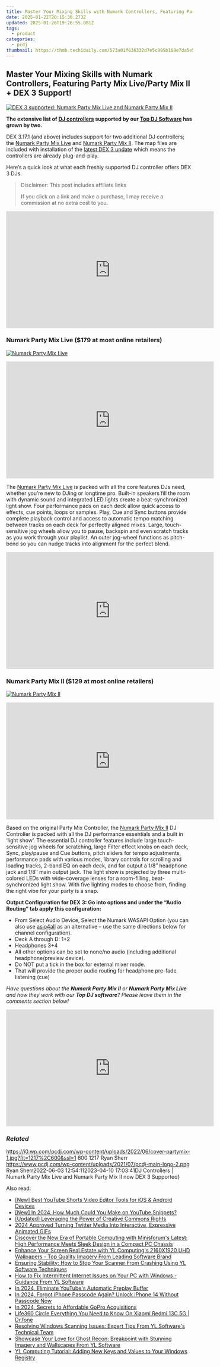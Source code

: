 ```yaml
---
title: Master Your Mixing Skills with Numark Controllers, Featuring Party Mix Live/Party Mix II + DEX 3 Support!
date: 2025-01-22T20:15:30.273Z
updated: 2025-01-26T19:26:55.081Z
tags:
  - product
categories:
  - pcdj
thumbnail: https://thmb.techidaily.com/573a01f636332d7e5c995b169e7da5e56cb9c949cb98537f68160223a0f7de27.jpg
---
```


## Master Your Mixing Skills with Numark Controllers, Featuring Party Mix Live/Party Mix II + DEX 3 Support!

[![DEX 3 supported: Numark Party Mix Live and Numark Party Mix II](https://i0.wp.com/pcdj.com/wp-content/uploads/2022/06/cover-partymix-1.jpg?resize=845%2C321&ssl=1)](https://i0.wp.com/pcdj.com/wp-content/uploads/2022/06/cover-partymix-1.jpg?fit=1030%2C508&ssl=1 "DEX 3 supported: Numark Party Mix Live and Numark Party Mix II")

**The extensive list of [DJ controllers](https://tools.techidaily.com/pcdj/products/) supported by our [Top DJ Software](https://tools.techidaily.com/pcdj/products/) has grown by two.** 

DEX 3.17.1 (and above) includes support for two additional DJ controllers; the [Numark Party Mix Live](https://www.numark.com/product/party-mix-live) and [Numark Party Mix II](https://www.numark.com/product/party-mix-ii). The map files are included with installation of the [latest DEX 3 update](https://tools.techidaily.com/pcdj/products/) which means the controllers are already plug-and-play.

Here’s a quick look at what each freshly supported DJ controller offers DEX 3 DJs.

>  Disclaimer: This post includes affiliate links
>
>  If you click on a link and make a purchase, I may receive a commission at no extra cost to you.
>

<!-- affiliate ads begin -->
<iframe width="560" height="315" src="https://www.youtube.com/embed/fqBKCGAKHmA?si=OkoaI17nE5qNqTHj" title="YouTube video player" frameborder="0" allow="accelerometer; autoplay; clipboard-write; encrypted-media; gyroscope; picture-in-picture; web-share" referrerpolicy="strict-origin-when-cross-origin" allowfullscreen></iframe>
<!-- affiliate ads end -->

### Numark Party Mix Live ($179 at most online retailers)

[![Numark Party Mix Live](https://i2.wp.com/pcdj.com/wp-content/uploads/2022/06/Numark_PartyMixLive_angle_web.png?fit=300%2C188&ssl=1 "Numark Party Mix Live")](https://i2.wp.com/pcdj.com/wp-content/uploads/2022/06/Numark%5FPartyMixLive%5Fangle%5Fweb.png?fit=1030%2C644&ssl=1)

<!-- affiliate ads begin -->
<iframe width="560" height="315" src="https://www.youtube.com/embed/l4R7_qNIQvY?si=2zJOPfEcm6_3udzn" title="YouTube video player" frameborder="0" allow="accelerometer; autoplay; clipboard-write; encrypted-media; gyroscope; picture-in-picture; web-share" referrerpolicy="strict-origin-when-cross-origin" allowfullscreen></iframe>
<!-- affiliate ads end -->

The [Numark Party Mix Live](https://www.numark.com/product/party-mix-live) is packed with all the core features DJs need, whether you’re new to DJing or longtime pro. Built-in speakers fill the room with dynamic sound and integrated LED lights create a beat-synchronized light show. Four performance pads on each deck allow quick access to effects, cue points, loops or samples. Play, Cue and Sync buttons provide complete playback control and access to automatic tempo matching between tracks on each deck for perfectly aligned mixes. Large, touch-sensitive jog wheels allow you to pause, backspin and even scratch tracks as you work through your playlist. An outer jog-wheel functions as pitch-bend so you can nudge tracks into alignment for the perfect blend.

<!-- affiliate ads begin -->
<iframe width="560" height="315" src="https://www.youtube.com/embed/8U3ooyFiAB4?si=yXPQrDhMBEJwN2EZ" title="YouTube video player" frameborder="0" allow="accelerometer; autoplay; clipboard-write; encrypted-media; gyroscope; picture-in-picture; web-share" referrerpolicy="strict-origin-when-cross-origin" allowfullscreen></iframe>
<!-- affiliate ads end -->

### Numark Party Mix II ($129 at most online retailers)

[![](https://i1.wp.com/pcdj.com/wp-content/uploads/2022/06/Numark_PartyMixMKII_angle_web.png?fit=300%2C188&ssl=1 "Numark Party Mix II")](https://i1.wp.com/pcdj.com/wp-content/uploads/2022/06/Numark%5FPartyMixMKII%5Fangle%5Fweb.png?fit=1030%2C644&ssl=1)

<!-- affiliate ads begin -->
<iframe width="560" height="315" src="https://www.youtube.com/embed/Hpne0zPsZwU?si=yN5QDsG_WLb_Y3u-" title="YouTube video player" frameborder="0" allow="accelerometer; autoplay; clipboard-write; encrypted-media; gyroscope; picture-in-picture; web-share" referrerpolicy="strict-origin-when-cross-origin" allowfullscreen></iframe>
<!-- affiliate ads end -->

Based on the original Party Mix Controller, the [Numark Party Mix II](https://www.numark.com/product/party-mix-ii) DJ Controller is packed with all the DJ performance essentials and a built in ‘light show’. The essential DJ controller features include large touch-sensitive jog wheels for scratching, large Filter effect knobs on each deck, Sync, play/pause and Cue buttons, pitch sliders for tempo adjustments, performance pads with various modes, library controls for scrolling and loading tracks, 2-band EQ on each deck, and for output a 1/8″ headphone jack and 1/8″ main output jack. The light show is projected by three multi-colored LEDs with wide-coverage lenses for a room-filling, beat-synchronized light show. With five lighting modes to choose from, finding the right vibe for your party is a snap.

**Output Configuration for DEX 3: Go into options and under the “Audio Routing” tab apply this configuration:**

* From Select Audio Device, Select the Numark WASAPI Option (you can also use [asio4all](https://www.asio4all.org/) as an alternative – use the same directions below for channel configuration).
* Deck A through D: 1+2
* Headphones 3+4
* All other options can be set to none/no audio (including additional headphone/preview device).
* Do NOT put a tick in the box for external mixer mode.
* That will provide the proper audio routing for headphone pre-fade listening (cue)

_Have questions about the **Numark Party Mix II** or **Numark Party Mix Live** and how they work with our **Top DJ software**? Please leave them in the comments section below!_

<!-- affiliate ads begin -->
<iframe width="560" height="315" src="https://www.youtube.com/embed/5OmJZ4Z8jgk?si=YIoEaPI8geoiFSYE" title="YouTube video player" frameborder="0" allow="accelerometer; autoplay; clipboard-write; encrypted-media; gyroscope; picture-in-picture; web-share" referrerpolicy="strict-origin-when-cross-origin" allowfullscreen></iframe>
<!-- affiliate ads end -->

### _Related_

https://i0.wp.com/pcdj.com/wp-content/uploads/2022/06/cover-partymix-1.jpg?fit=1217%2C600&ssl=1 600 1217 Ryan Sherr https://www.pcdj.com/wp-content/uploads/2021/07/pcdj-main-logo-2.png Ryan Sherr2022-06-03 12:54:112023-04-10 17:03:41DJ Controllers | Numark Party Mix Live and Numark Party Mix II now DEX 3 Supported}

<ins class="adsbygoogle"
     style="display:block"
     data-ad-format="autorelaxed"
     data-ad-client="ca-pub-7571918770474297"
     data-ad-slot="1223367746"></ins>

<ins class="adsbygoogle"
     style="display:block"
     data-ad-client="ca-pub-7571918770474297"
     data-ad-slot="8358498916"
     data-ad-format="auto"
     data-full-width-responsive="true"></ins>

<span class="atpl-alsoreadstyle">Also read:</span>
<div><ul>
<li><a href="https://youtube-blog.techidaily.com/est-youtube-shorts-video-editor-tools-for-ios-and-android-devices/"><u>[New] Best YouTube Shorts Video Editor Tools for iOS & Android Devices</u></a></li>
<li><a href="https://youtube-sure.techidaily.com/n-2024-how-much-could-you-make-on-youtube-snippets/"><u>[New] In 2024, How Much Could You Make on YouTube Snippets?</u></a></li>
<li><a href="https://facebook-video-footage.techidaily.com/updated-leveraging-the-power-of-creative-commons-rights/"><u>[Updated] Leveraging the Power of Creative Commons Rights</u></a></li>
<li><a href="https://twitter-videos.techidaily.com/2024-approved-turning-twitter-media-into-interactive-expressive-animated-gifs/"><u>2024 Approved Turning Twitter Media Into Interactive, Expressive Animated GIFs</u></a></li>
<li><a href="https://article-files.techidaily.com/discover-the-new-era-of-portable-computing-with-minisforums-latest-high-performance-meets-sleek-design-in-a-compact-pc-chassis/"><u>Discover the New Era of Portable Computing with Minisforum's Latest: High Performance Meets Sleek Design in a Compact PC Chassis</u></a></li>
<li><a href="https://win-updates.techidaily.com/enhance-your-screen-real-estate-with-yl-computings-2160x1920-uhd-wallpapers-top-quality-imagery-from-leading-software-brand/"><u>Enhance Your Screen Real Estate with YL Computing's 2160X1920 UHD Wallpapers - Top Quality Imagery From Leading Software Brand</u></a></li>
<li><a href="https://win-updates.techidaily.com/ensuring-stability-how-to-stop-your-scanner-from-crashing-using-yl-software-techniques/"><u>Ensuring Stability: How to Stop Your Scanner From Crashing Using YL Software Techniques</u></a></li>
<li><a href="https://win-updates.techidaily.com/how-to-fix-intermittent-internet-issues-on-your-pc-with-windows-guidance-from-yl-software/"><u>How to Fix Intermittent Internet Issues on Your PC with Windows - Guidance From YL Software</u></a></li>
<li><a href="https://article-tips.techidaily.com/in-2024-eliminate-youtubes-automatic-preplay-buffer/"><u>In 2024, Eliminate YouTube's Automatic Preplay Buffer</u></a></li>
<li><a href="https://ios-unlock.techidaily.com/in-2024-forgot-iphone-passcode-again-unlock-iphone-14-without-passcode-now-by-drfone-ios/"><u>In 2024, Forgot iPhone Passcode Again? Unlock iPhone 14 Without Passcode Now</u></a></li>
<li><a href="https://fox-helps.techidaily.com/in-2024-secrets-to-affordable-gopro-acquisitions/"><u>In 2024, Secrets to Affordable GoPro Acquisitions</u></a></li>
<li><a href="https://fake-location.techidaily.com/life360-circle-everything-you-need-to-know-on-xiaomi-redmi-13c-5g-drfone-by-drfone-virtual-android/"><u>Life360 Circle Everything You Need to Know On Xiaomi Redmi 13C 5G | Dr.fone</u></a></li>
<li><a href="https://win-updates.techidaily.com/resolving-windows-scanning-issues-expert-tips-from-yl-softwares-technical-team/"><u>Resolving Windows Scanning Issues: Expert Tips From YL Software's Technical Team</u></a></li>
<li><a href="https://win-updates.techidaily.com/showcase-your-love-for-ghost-recon-breakpoint-with-stunning-imagery-and-wallscapes-from-yl-software/"><u>Showcase Your Love for Ghost Recon: Breakpoint with Stunning Imagery and Wallscapes From YL Software</u></a></li>
<li><a href="https://win-updates.techidaily.com/yl-computing-tutorial-adding-new-keys-and-values-to-your-windows-registry/"><u>YL Computing Tutorial: Adding New Keys and Values to Your Windows Registry</u></a></li>
</ul></div>

